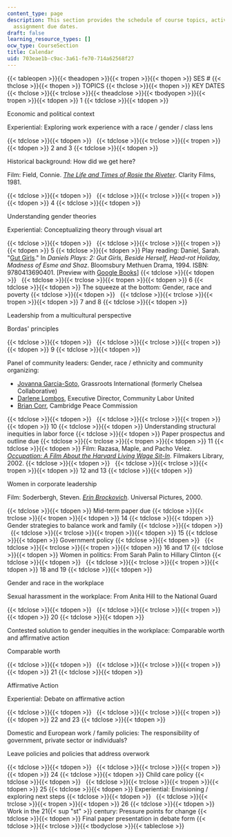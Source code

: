```yaml
---
content_type: page
description: This section provides the schedule of course topics, activities, and
  assignment due dates.
draft: false
learning_resource_types: []
ocw_type: CourseSection
title: Calendar
uid: 703eae1b-c9ac-3a61-fe70-714a62568f27
---
```

{{< tableopen >}}{{< theadopen >}}{{< tropen >}}{{< thopen >}}
SES #
{{< thclose >}}{{< thopen >}}
TOPICS
{{< thclose >}}{{< thopen >}}
KEY DATES
{{< thclose >}}{{< trclose >}}{{< theadclose >}}{{< tbodyopen >}}{{< tropen >}}{{< tdopen >}}
1
{{< tdclose >}}{{< tdopen >}}

Economic and political context

Experiential: Exploring work experience with a race / gender / class lens

{{< tdclose >}}{{< tdopen >}}
 
{{< tdclose >}}{{< trclose >}}{{< tropen >}}{{< tdopen >}}
2 and 3
{{< tdclose >}}{{< tdopen >}}

Historical background: How did we get here?

Film: Field, Connie. [*The Life and Times of Rosie the Riveter*](http://www.clarityfilms.org/rosie/). Clarity Films, 1981.

{{< tdclose >}}{{< tdopen >}}
 
{{< tdclose >}}{{< trclose >}}{{< tropen >}}{{< tdopen >}}
4
{{< tdclose >}}{{< tdopen >}}

Understanding gender theories

Experiential: Conceptualizing theory through visual art

{{< tdclose >}}{{< tdopen >}}
 
{{< tdclose >}}{{< trclose >}}{{< tropen >}}{{< tdopen >}}
5
{{< tdclose >}}{{< tdopen >}}
Play reading: Daniel, Sarah. "[Gut Girls](http://www.dramaonlinelibrary.com/plays/the-gut-girls-iid-127477#login-panel-reader)." In *Daniels Plays: 2: Gut Girls, Beside Herself, Head-rot Holiday, Madness of Esme and Shaz*. Bloomsbury Methuen Drama, 1994. ISBN: 9780413690401. \[Preview with [Google Books](http://books.google.com/books?id=IqcVAgAAQBAJ&pg=PA1#v=onepage)\]
{{< tdclose >}}{{< tdopen >}}
 
{{< tdclose >}}{{< trclose >}}{{< tropen >}}{{< tdopen >}}
6
{{< tdclose >}}{{< tdopen >}}
The squeeze at the bottom: Gender, race and poverty
{{< tdclose >}}{{< tdopen >}}
 
{{< tdclose >}}{{< trclose >}}{{< tropen >}}{{< tdopen >}}
7 and 8
{{< tdclose >}}{{< tdopen >}}

Leadership from a multicultural perspective

Bordas' principles

{{< tdclose >}}{{< tdopen >}}
 
{{< tdclose >}}{{< trclose >}}{{< tropen >}}{{< tdopen >}}
9
{{< tdclose >}}{{< tdopen >}}

Panel of community leaders: Gender, race / ethnicity and community organizing:

- [Jovanna Garcia-Soto](https://commonbound.org/speaker/jovanna-garcia-soto), Grassroots International (formerly Chelsea Collaborative)
- [Darlene Lombos](https://gblc.us/leadership/darlene-lombos), Executive Director, Community Labor United
- [Brian Corr](http://www.briancorr.com/), Cambridge Peace Commission

{{< tdclose >}}{{< tdopen >}}
 
{{< tdclose >}}{{< trclose >}}{{< tropen >}}{{< tdopen >}}
10
{{< tdclose >}}{{< tdopen >}}
Understanding structural inequities in labor force
{{< tdclose >}}{{< tdopen >}}
Paper prospectus and outline due
{{< tdclose >}}{{< trclose >}}{{< tropen >}}{{< tdopen >}}
11
{{< tdclose >}}{{< tdopen >}}
Film: Razasa, Maple, and Pacho Velez. [*Occupation: A Film About the Harvard Living Wage Sit-In*](https://vimeo.com/200170537). Filmakers Library, 2002.
{{< tdclose >}}{{< tdopen >}}
 
{{< tdclose >}}{{< trclose >}}{{< tropen >}}{{< tdopen >}}
12 and 13
{{< tdclose >}}{{< tdopen >}}

Women in corporate leadership

Film: Soderbergh, Steven. [*Erin Brockovich*](http://www.imdb.com/title/tt0195685/). Universal Pictures, 2000.

{{< tdclose >}}{{< tdopen >}}
Mid-term paper due
{{< tdclose >}}{{< trclose >}}{{< tropen >}}{{< tdopen >}}
14
{{< tdclose >}}{{< tdopen >}}
Gender strategies to balance work and family
{{< tdclose >}}{{< tdopen >}}
 
{{< tdclose >}}{{< trclose >}}{{< tropen >}}{{< tdopen >}}
15
{{< tdclose >}}{{< tdopen >}}
Government policy
{{< tdclose >}}{{< tdopen >}}
 
{{< tdclose >}}{{< trclose >}}{{< tropen >}}{{< tdopen >}}
16 and 17
{{< tdclose >}}{{< tdopen >}}
Women in politics: From Sarah Palin to Hillary Clinton
{{< tdclose >}}{{< tdopen >}}
 
{{< tdclose >}}{{< trclose >}}{{< tropen >}}{{< tdopen >}}
18 and 19
{{< tdclose >}}{{< tdopen >}}

Gender and race in the workplace

Sexual harassment in the workplace: From Anita Hill to the National Guard

{{< tdclose >}}{{< tdopen >}}
 
{{< tdclose >}}{{< trclose >}}{{< tropen >}}{{< tdopen >}}
20
{{< tdclose >}}{{< tdopen >}}

Contested solution to gender inequities in the workplace: Comparable worth and affirmative action

Comparable worth

{{< tdclose >}}{{< tdopen >}}
 
{{< tdclose >}}{{< trclose >}}{{< tropen >}}{{< tdopen >}}
21
{{< tdclose >}}{{< tdopen >}}

Affirmative Action

Experiential: Debate on affirmative action

{{< tdclose >}}{{< tdopen >}}
 
{{< tdclose >}}{{< trclose >}}{{< tropen >}}{{< tdopen >}}
22 and 23
{{< tdclose >}}{{< tdopen >}}

Domestic and European work / family policies: The responsibility of government, private sector or individuals?

Leave policies and policies that address overwork

{{< tdclose >}}{{< tdopen >}}
 
{{< tdclose >}}{{< trclose >}}{{< tropen >}}{{< tdopen >}}
24
{{< tdclose >}}{{< tdopen >}}
Child care policy
{{< tdclose >}}{{< tdopen >}}
 
{{< tdclose >}}{{< trclose >}}{{< tropen >}}{{< tdopen >}}
25
{{< tdclose >}}{{< tdopen >}}
Experiential: Envisioning / exploring next steps
{{< tdclose >}}{{< tdopen >}}
 
{{< tdclose >}}{{< trclose >}}{{< tropen >}}{{< tdopen >}}
26
{{< tdclose >}}{{< tdopen >}}
Work in the 21{{< sup "st" >}} century: Pressure points for change
{{< tdclose >}}{{< tdopen >}}
Final paper presentation in debate form
{{< tdclose >}}{{< trclose >}}{{< tbodyclose >}}{{< tableclose >}}